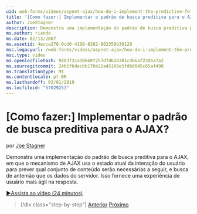 ```yaml
---
uid: web-forms/videos/aspnet-ajax/how-do-i-implement-the-predictive-fetch-pattern-for-ajax
title: '[Como fazer:] Implementar o padrão de busca preditiva para o AJAX? | Microsoft Docs'
author: JoeStagner
description: Demonstra uma implementação do padrão de busca preditiva para o AJAX, em que o mecanismo de AJAX usa o estado atual da interação do usuário para prever o que é...
ms.author: riande
ms.date: 02/13/2007
ms.assetid: 4ecca278-0cd6-4198-8382-802359b30120
msc.legacyurl: /web-forms/videos/aspnet-ajax/how-do-i-implement-the-predictive-fetch-pattern-for-ajax
msc.type: video
ms.openlocfilehash: 9403f2ca18660f257d7d624301cd66a7234ba7a2
ms.sourcegitcommit: 24b1f6decbb17bb22a45166e5fdb0845c65af498
ms.translationtype: MT
ms.contentlocale: pt-BR
ms.lasthandoff: 03/01/2019
ms.locfileid: "57029253"
---
```

<a name="how-do-i-implement-the-predictive-fetch-pattern-for-ajax"></a>[Como fazer:] Implementar o padrão de busca preditiva para o AJAX?
====================
por [Joe Stagner](https://github.com/JoeStagner)

Demonstra uma implementação do padrão de busca preditiva para o AJAX, em que o mecanismo de AJAX usa o estado atual da interação do usuário para prever qual conjunto de conteúdo serão necessárias a seguir, e busca de antemão que os dados do servidor. Isso fornece uma experiência de usuário mais ágil na resposta.

[&#9654;Assista ao vídeo (24 minutos)](https://channel9.msdn.com/Blogs/ASP-NET-Site-Videos/how-do-i-implement-the-predictive-fetch-pattern-for-ajax)

> [!div class="step-by-step"]
> [Anterior](how-do-i-use-the-aspnet-ajax-timer-control.md)
> [Próximo](how-do-i-implement-the-ajax-paging-pattern.md)
